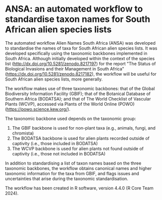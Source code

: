 # ANSA: an automated workflow to standardise taxon names for South African alien species lists
The automated workflow Alien Names South Africa (ANSA) was developed to standardise the names of taxa for South African alien species lists. It was developed specifically using the taxonomic backbones implemented in South Africa. Although initially developed within the context of the species list (http://dx.doi.org/10.5281/zenodo.8217197) for the report "The Status of Biological Invasions and their Management in South Africa" (https://dx.doi.org/10.5281/zenodo.8217182), the workflow will be useful for South African alien species lists, more generally. 

The workflow makes use of three taxonomic backbones: that of the Global Biodiversity Information Facility (GBIF); that of the Botanical Database of Southern Africa (BODATSA); and that of The World Checklist of Vascular Plants (WCVP), accessed via Plants of the World Online (POWO) (https://powo.science.kew.org/).

The taxonomic backbone used depends on the taxonomic group:
1. The GBIF backbone is used for non-plant taxa (e.g., animals, fungi, and chromista)
2. The BODATSA backbone is used for alien plants recorded outside of captivity (i.e., those included in BODATSA)
3. The WCVP backbone is used for alien plants not found outside of captivity (i.e., those not included in BODATSA)

In addition to standardising a list of taxon names based on the three taxonomic backbones, the workflow obtains canonical names and higher taxonomic information for the taxa from GBIF, and flags issues and uncertainties that arise during the taxonomic standardisation. 

The workflow has been created in R software, version 4.4.0 (R Core Team 2024). 
